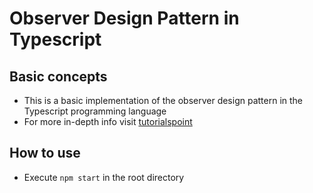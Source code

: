 # Observer Design Pattern in Typescript

## Basic concepts

- This is a basic implementation of the observer design pattern in the Typescript programming language
- For more in-depth info visit [tutorialspoint](https://www.tutorialspoint.com/design_pattern/observer_pattern.htm)

## How to use

- Execute `npm start` in the root directory
